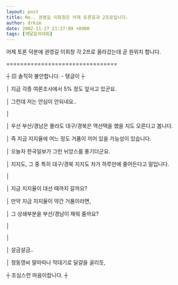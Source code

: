 ```yaml
---
layout: post
title: Re.. 권영길 이회창은 어제 토론효과 2프로입니다.
author: drkim
date: 2002-11-27 21:27:09 +0900
tags: [깨달음의대화]
---
```

어제 토론 덕분에 권영길 이회창 각 2프로 올라갔는데 곧 원위치 합니다.
  

  
================================
  
┼ ▨ 솔직히 불안합니다. - 탱글이 ┼
  
│ 지금 각종 여론조사에서 5% 정도 앞서고 있군요.
  
│ 그런데 저는 안심이 안되네요..
  
│
  
│ 우선 부산/경남은 몰라도 대구/경북은 역선택을 했을 지도 모른다고 봅니다.
  
│ 즉 지금 지지율에 어느 정도 거품이 끼어 있을 가능성이 있습니다.
  
│ 오늘자 한국일보가 그런 뉘앙스를 풍기더군요.
  
│ 지지도, 그 중 특히 대구/경북 지지도 차가 하루만에 줄어든다고 말입니다.
  
│
  
│ 지금 지지율이 대선 때까지 갈까요?
  
│ 만약 지금 지지율이 약간 거품이라면,
  
│ 그 상쇄부분을 부산/경남이 채워 줄까요?
  
│
  
│
  
│ 살금살금..
  
│ 정동영씨 말마따나 막대기로 달걀을 굴리듯,
  
┼ 조심스런 마음이랍니다. ┼